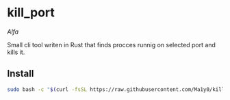 # kill_port
*Alfa*

Small cli tool writen in Rust that finds procces runnig on selected port and kills it.

## Install
```bash
sudo bash -c "$(curl -fsSL https://raw.githubusercontent.com/Ma1y0/kill_port/main/install.sh)"
```

